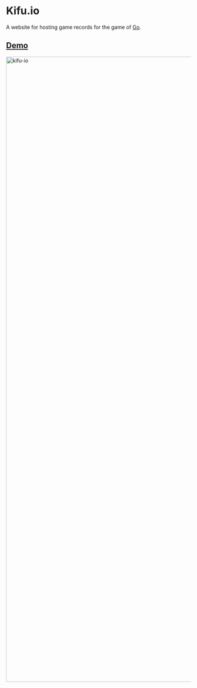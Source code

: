 # Kifu.io

A website for hosting game records for the game of [Go](https://senseis.xmp.net/?Go).

## [Demo](https://kifu.io/view/EOESCaRyy66vGlXUmqOA)

<img width="1701" alt="kifu-io" src="https://github.com/airjp73/kifu-io/assets/25882770/3dcdc1c4-46e1-4434-90eb-5aec9b19431b">

